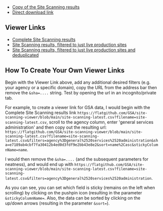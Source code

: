 
- [Copy of the Site Scanning results](https://github.com/GSA/site-scanning-viewer/blob/main/site-scanning-latest.csv)
- [Direct download link](https://raw.githubusercontent.com/GSA/site-scanning-viewer/refs/heads/main/site-scanning-latest.csv)


## Viewer Links
- [Complete Site Scanning results](https://flatgithub.com/GSA/site-scanning-viewer/blob/main/site-scanning-latest.csv?filename=site-scanning-latest.csv)
- [Site Scanning results, filtered to just live production sites](https://flatgithub.com/GSA/site-scanning-viewer/blob/main/site-scanning-latest.csv?filename=site-scanning-latest.csv&filters=live%3DTrue%26filter%3DFalse)
- [Site Scanning results, filtered to just live production sites and deduplicated](https://flatgithub.com/GSA/site-scanning-viewer/blob/main/site-scanning-latest.csv?filename=site-scanning-latest.csv&filters=live%3DTrue%26filter%3DFalse%26redirect%3DFalse)


## How To Create Your Own Viewer Links

Begin with the Viewer Link above, add any additional desired filters (e.g. your agency or a specific domain), copy the URL from the address bar then remove the `&sha=....` string.  Test by opening the url in an incognito/private tab.  

For example, to create a viewer link for GSA data, I would begin with the Complete Site Scanning results link `https://flatgithub.com/GSA/site-scanning-viewer/blob/main/site-scanning-latest.csv?filename=site-scanning-latest.csv`, scroll to the agency column, enter 'general services administration' and then copy out the resulting url: `https://flatgithub.com/GSA/site-scanning-viewer/blob/main/site-scanning-latest.csv?filename=site-scanning-latest.csv&filters=agency%3Dgeneral%2520services%2520administration&sha=e7189ab4cbf7fa30412b4ed0d3fdf9e2bb43e8e2&sort=name%2Casc&stickyColumnName=name`.  

I would then remove the `&sha=....` (and the subsequent parameters for neatness), and would end up with `https://flatgithub.com/GSA/site-scanning-viewer/blob/main/site-scanning-latest.csv?filename=site-scanning-latest.csv&filters=agency%3Dgeneral%2520services%2520administration`. 


As you can see, you can set which field is sticky (remains on the left when scrolling) by clicking on the pushpin icon (resulting in the parameter `&stickyColumnName=`.  Also, the data can be sorted by clicking on the up/down arrows (resulting in the parameter `&sort=`).  
